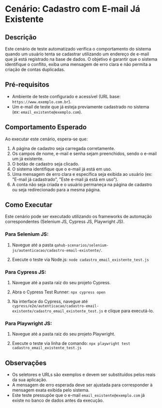 # Cenário: Cadastro com E-mail Já Existente

## Descrição

Este cenário de teste automatizado verifica o comportamento do sistema quando um usuário tenta se cadastrar utilizando um endereço de e-mail que já está registrado na base de dados. O objetivo é garantir que o sistema identifique o conflito, exiba uma mensagem de erro clara e não permita a criação de contas duplicadas.

## Pré-requisitos

* Ambiente de teste configurado e acessível (URL base: `https://www.exemplo.com.br`).
* Um e-mail de teste que já esteja previamente cadastrado no sistema (ex: `email_existente@exemplo.com`).

## Comportamento Esperado

Ao executar este cenário, espera-se que:

1.  A página de cadastro seja carregada corretamente.
2.  Os campos de nome, e-mail e senha sejam preenchidos, sendo o e-mail um já existente.
3.  O botão de cadastro seja clicado.
4.  O sistema identifique que o e-mail já está em uso.
5.  Uma mensagem de erro clara e específica seja exibida ao usuário (ex: "E-mail já cadastrado", "Este e-mail já está em uso").
6.  A conta não seja criada e o usuário permaneça na página de cadastro ou seja redirecionado para a mesma página.

## Como Executar

Este cenário pode ser executado utilizando os frameworks de automação correspondentes (Selenium JS, Cypress JS, Playwright JS).

### Para Selenium JS:

1.  Navegue até a pasta `qahub-scenarios/selenium-js/autenticacao/cadastro-email-existente/`.

2.  Execute o teste via Node.js: `node cadastro_email_existente_test.js`

### Para Cypress JS:

1.  Navegue até a pasta raiz do seu projeto Cypress.

2.  Abra o Cypress Test Runner: `npx cypress open`

3.  Na interface do Cypress, navegue até `cypress/e2e/autenticacao/cadastro-email-existente/cadastro_email_existente_test.js` e clique para executá-lo.

### Para Playwright JS:

1.  Navegue até a pasta raiz do seu projeto Playwright.

2.  Execute o teste via linha de comando: `npx playwright test cadastro_email_existente_test.js`

## Observações

* Os seletores e URLs são exemplos e devem ser substituídos pelos reais da sua aplicação.
* A mensagem de erro esperada deve ser ajustada para corresponder à mensagem exata exibida pelo sistema.
* Este teste pressupõe que o e-mail `email_existente@exemplo.com` já existe no banco de dados antes da execução.